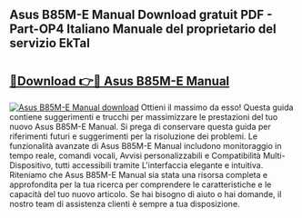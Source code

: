 ## Asus B85M-E Manual Download gratuit PDF - Part-OP4 Italiano Manuale del proprietario del servizio EkTal

# <h2><a href="http://dfefg7.blite.top/?on=Asus+B85M-E+Manual">🔗Download 👉🔴 Asus B85M-E Manual</a></h2>

[![Asus B85M-E Manual download](https://i.imgur.com/lujVjoI.png)](http://dfefg7.blite.top/?on=Asus+B85M-E+Manual)
Ottieni il massimo da esso! Questa guida contiene suggerimenti e trucchi per massimizzare le prestazioni del tuo nuovo Asus B85M-E Manual. Si prega di conservare questa guida per riferimenti futuri e suggerimenti per la risoluzione dei problemi. Le funzionalità avanzate di Asus B85M-E Manual includono monitoraggio in tempo reale, comandi vocali, Avvisi personalizzabili e Compatibilità Multi-Dispositivo, tutti accessibili tramite L'interfaccia elegante e intuitiva. Riteniamo che Asus B85M-E Manual sia stata una risorsa completa e approfondita per la tua ricerca per comprendere le caratteristiche e le capacità del tuo nuovo articolo. Se hai bisogno di aiuto o hai domande, il nostro team di assistenza clienti è sempre a tua disposizione.
